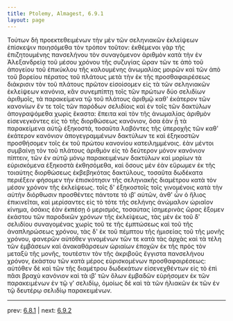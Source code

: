 ```yaml
---
title: Ptolemy, Almagest, 6.9.1
layout: page
---
```


Τούτων δὴ προεκτεθειμένων τὴν μὲν τῶν σεληνιακῶν ἐκλείψεων ἐπίσκεψιν ποιησόμεθα τὸν τρόπον τοῦτον: ἐκθέμενοι γὰρ τῆς ἐπιζητουμένης πανσελήνου τὸν συναγόμενον ἀριθμὸν κατὰ τὴν ἐν Ἀλεξανδρείᾳ τοῦ μέσου χρόνου τῆς συζυγίας ὥραν τῶν τε ἀπὸ τοῦ ἀπογείου τοῦ ἐπικύκλου τῆς καλουμένης ἀνωμαλίας μοιρῶν καὶ τῶν ἀπὸ τοῦ βορείου πέρατος τοῦ πλάτους μετὰ τὴν ἐκ τῆς προσθαφαιρέσεως διάκρισιν τὸν τοῦ πλάτους πρῶτον εἰσοίσομεν εἰς τὰ τῶν σεληνιακῶν ἐκλείψεων κανόνια, κἂν συνεμπίπτῃ τοῖς τῶν πρώτων δύο σελιδίων ἀριθμοῖς, τὰ παρακείμενα τῷ τοῦ πλάτους ἀριθμῷ καθ' ἑκάτερον τῶν κανονίων ἔν τε τοῖς τῶν παρόδων σελιδίοις καὶ ἐν τοῖς τῶν δακτύλων ἀπογραψόμεθα χωρὶς ἕκαστα: ἔπειτα καὶ τὸν τῆς ἀνωμαλίας ἀριθμὸν εἰσενεγκόντες εἰς τὸ τῆς διορθώσεως κανόνιον, ὅσα ἐὰν ᾖ τὰ παρακείμενα αὐτῷ ἑξηκοστά, τοσαῦτα λαβόντες τῆς ὑπεροχῆς τῶν καθ' ἑκάτερον κανόνιον ἀπογεγραμμένων δακτύλων τε καὶ ἑξηκοστῶν προσθήσομεν τοῖς ἐκ τοῦ πρώτου κανονίου κατειλημμένοις. ἐὰν μέντοι συμβαίνῃ τὸν τοῦ πλάτους ἀριθμὸν εἰς τὸ δεύτερον μόνον κανόνιον πίπτειν, τῶν ἐν αὐτῷ μόνῳ παρακειμένων δακτύλων καὶ μορίων τὰ εὑρισκόμενα ἑξηκοστὰ ἐκθησόμεθα, καὶ ὅσους μὲν ἐὰν εὕρωμεν ἐκ τῆς τοιαύτης διορθώσεως ἐκβεβηκότας δακτύλους, τοσαῦτα δωδέκατα περιέξειν φήσομεν τὴν ἐπισκότησιν τῆς σεληνιακῆς διαμέτρου κατὰ τὸν μέσον χρόνον τῆς ἐκλείψεως. τοῖς δ' ἑξηκοστοῖς τοῖς γινομένοις κατὰ τὴν αὐτὴν διόρθωσιν προσθέντες πάντοτε τὸ ιβʹ αὐτῶν, ἀνθ' ὧν ὁ ἥλιος ἐπικινεῖται, καὶ μερίσαντες εἰς τὸ τότε τῆς σελήνης ἀνώμαλον ὡριαῖον κίνημα, ὁσάκις ἐὰν ἐκπέσῃ ὁ μερισμός, τοσαύτας ἰσημερινὰς ὥρας ἕξομεν ἑκάστου τῶν παροδικῶν χρόνων τῆς ἐκλείψεως, τὰς μὲν ἐκ τοῦ δʹ σελιδίου συναγομένας χωρὶς τοῦ τε τῆς ἐμπτώσεως καὶ τοῦ τῆς ἀναπληρώσεως χρόνου, τὰς δ' ἐκ τοῦ πέμπτου τῆς ἡμισείας τοῦ τῆς μονῆς χρόνου, φανερῶν αὐτόθεν γινομένων τῶν τε κατὰ τὰς ἀρχὰς καὶ τὰ τέλη τῶν ἐμβάσεων καὶ ἀνακαθάρσεων ὡριαίων ἐποχῶν ἐκ τῆς πρὸς τὸν μεταξὺ τῆς μονῆς, τουτέστιν τὸν τῆς ἀκριβοῦς ἔγγιστα πανσελήνου χρόνον, ἑκάστου τῶν κατὰ μέρος εὑρισκομένων προσθαφαιρέσεως: αὐτόθεν δὲ καὶ τῶν τῆς διαμέτρου δωδεκάτων εἰσενεχθέντων εἰς τὸ ἐπὶ πᾶσι βραχὺ κανόνιον καὶ τὰ ιβʹ τῶν ὅλων ἐμβαδῶν εὑρήσομεν ἐκ τῶν παρακειμένων ἐν τῷ γʹ σελιδίῳ, ὁμοίως δὲ καὶ τὰ τῶν ἡλιακῶν ἐκ τῶν ἐν τῷ δευτέρῳ σελιδίῳ παρακειμένων. 

---

prev: [6.8.1](../6.8.1/) | next: [6.9.2](../6.9.2/)

